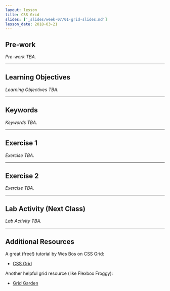 ```yaml
---
layout: lesson
title: CSS Grid
slides: ['_slides/week-07/01-grid-slides.md']
lesson_date: 2018-03-21
---
```


## Pre-work

_Pre-work TBA._

---

## Learning Objectives

_Learning Objectives TBA._

---

## Keywords

_Keywords TBA._

---

## Exercise 1

_Exercise TBA._

---

## Exercise 2

_Exercise TBA._

---

## Lab Activity (Next Class)

_Lab Activity TBA._

---

## Additional Resources

A great (free!) tutorial by Wes Bos on CSS Grid:

* [CSS Grid](https://cssgrid.io/)

Another helpful grid resource (like Flexbox Froggy):

* [Grid Garden](http://cssgridgarden.com/)
